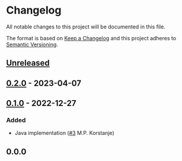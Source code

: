 # Changelog

All notable changes to this project will be documented in this file.

The format is based on [Keep a Changelog](https://keepachangelog.com/en/1.0.0/)
and this project adheres to [Semantic Versioning](https://semver.org/spec/v2.0.0.html).

## [Unreleased]
[0.2.1]: https://github.com/cucumber/cucumber-junit-xml-formatter/pull/24

## [0.2.0] - 2023-04-07

## [0.1.0] - 2022-12-27
### Added
- Java implementation ([#3](https://github.com/cucumber/cucumber-junit-xml-formatter/pull/3) M.P. Korstanje)

## 0.0.0

[Unreleased]: https://github.com/cucumber/cucumber-junit-xml-formatter/compare/v0.2.0...HEAD
[0.2.0]: https://github.com/cucumber/cucumber-junit-xml-formatter/compare/v0.1.0...v0.2.0
[0.1.0]: https://github.com/cucumber/cucumber-junit-xml-formatter/compare/438ec1f6218a849eb2a684982e2ff7e304a3155f...v0.0.0
